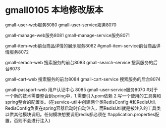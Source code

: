 # gmall0105 本地修改版本


gmall-user-web服务8080
gmall-user-service服务8070


gmall-manage-web服务8081
gmall-manage-service服务8071

gmall-item-web前台商品详情的展示服务8082
#gmall-item-service前台商品详情服务8072

gmall-serach-web 搜索服务的前台8083
gmall-search-service 搜索服务的后台8073

gmall-cart-web 搜索服务的前台8084
gmall-cart-service 搜索服务的后台8074

gmall-passport-web 用户认证中心 8085
gmall-user-service服务8070
#对于一个新的技术需要整合到spring中，1.需要引入pom依赖 2.写一个使用的工具类和spring整合的配置类。(在service-util中创建两个类RedisConfig
#和RedisUtil，RedisConfig负责在spring容器启动时自动注入，而RedisUtil就是被注入的工具类以供其他模块调用。任何模块想要调用redis都必须在
#application.properties配置，否则不会进行注入)